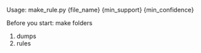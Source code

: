 Usage: make_rule.py {file_name} {min_support} {min_confidence}

Before you start:
make folders
1. dumps
2. rules